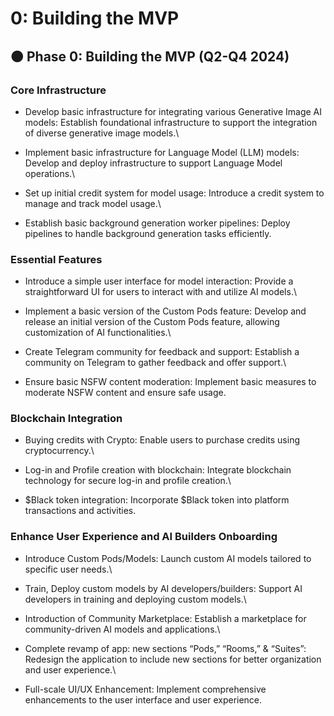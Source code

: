 # 0: Building the MVP

## 🟠 Phase 0: Building the MVP (Q2-Q4 2024) <a href="#id-36ei31r" id="id-36ei31r"></a>

### Core Infrastructure <a href="#id-1ljsd9k" id="id-1ljsd9k"></a>

* Develop basic infrastructure for integrating various Generative Image AI models: Establish foundational infrastructure to support the integration of diverse generative image models.\

* Implement basic infrastructure for Language Model (LLM) models: Develop and deploy infrastructure to support Language Model operations.\

* Set up initial credit system for model usage: Introduce a credit system to manage and track model usage.\

* Establish basic background generation worker pipelines: Deploy pipelines to handle background generation tasks efficiently.

### Essential Features <a href="#id-45jfvxd" id="id-45jfvxd"></a>

* Introduce a simple user interface for model interaction: Provide a straightforward UI for users to interact with and utilize AI models.\

* Implement a basic version of the Custom Pods feature: Develop and release an initial version of the Custom Pods feature, allowing customization of AI functionalities.\

* Create Telegram community for feedback and support: Establish a community on Telegram to gather feedback and offer support.\

* Ensure basic NSFW content moderation: Implement basic measures to moderate NSFW content and ensure safe usage.

### Blockchain Integration

* Buying credits with Crypto: Enable users to purchase credits using cryptocurrency.\

* Log-in and Profile creation with blockchain: Integrate blockchain technology for secure log-in and profile creation.\

* $Black token integration: Incorporate $Black token into platform transactions and activities.

### Enhance User Experience and AI Builders Onboarding <a href="#zu0gcz" id="zu0gcz"></a>

* Introduce Custom Pods/Models: Launch custom AI models tailored to specific user needs.\

* Train, Deploy custom models by AI developers/builders: Support AI developers in training and deploying custom models.\

* Introduction of Community Marketplace: Establish a marketplace for community-driven AI models and applications.\

* Complete revamp of app: new sections “Pods,” “Rooms,” & “Suites”: Redesign the application to include new sections for better organization and user experience.\

* Full-scale UI/UX Enhancement: Implement comprehensive enhancements to the user interface and user experience.
